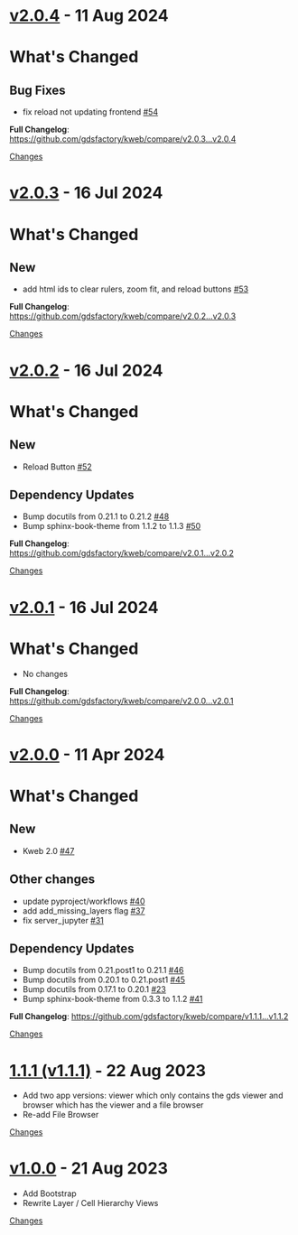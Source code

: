<a name="v2.0.4"></a>
# [v2.0.4](https://github.com/gdsfactory/kweb/releases/tag/v2.0.4) - 11 Aug 2024

# What's Changed

## Bug Fixes

- fix reload not updating frontend [#54](https://github.com/gdsfactory/kweb/pull/54)

**Full Changelog**: https://github.com/gdsfactory/kweb/compare/v2.0.3...v2.0.4


[Changes][v2.0.4]


<a name="v2.0.3"></a>
# [v2.0.3](https://github.com/gdsfactory/kweb/releases/tag/v2.0.3) - 16 Jul 2024

# What's Changed

## New

- add html ids to clear rulers, zoom fit, and reload buttons [#53](https://github.com/gdsfactory/kweb/pull/53)

**Full Changelog**: https://github.com/gdsfactory/kweb/compare/v2.0.2...v2.0.3


[Changes][v2.0.3]


<a name="v2.0.2"></a>
# [v2.0.2](https://github.com/gdsfactory/kweb/releases/tag/v2.0.2) - 16 Jul 2024

# What's Changed

## New

- Reload Button [#52](https://github.com/gdsfactory/kweb/pull/52)

## Dependency Updates

- Bump docutils from 0.21.1 to 0.21.2 [#48](https://github.com/gdsfactory/kweb/pull/48)
- Bump sphinx-book-theme from 1.1.2 to 1.1.3 [#50](https://github.com/gdsfactory/kweb/pull/50)

**Full Changelog**: https://github.com/gdsfactory/kweb/compare/v2.0.1...v2.0.2


[Changes][v2.0.2]


<a name="v2.0.1"></a>
# [v2.0.1](https://github.com/gdsfactory/kweb/releases/tag/v2.0.1) - 16 Jul 2024

# What's Changed

* No changes

**Full Changelog**: https://github.com/gdsfactory/kweb/compare/v2.0.0...v2.0.1


[Changes][v2.0.1]


<a name="v2.0.0"></a>
# [v2.0.0](https://github.com/gdsfactory/kweb/releases/tag/v2.0.0) - 11 Apr 2024

# What's Changed

## New

- Kweb 2.0 [#47](https://github.com/gdsfactory/kweb/pull/47)

## Other changes

- update pyproject/workflows [#40](https://github.com/gdsfactory/kweb/pull/40)
- add add_missing_layers flag [#37](https://github.com/gdsfactory/kweb/pull/37)
- fix server_jupyter [#31](https://github.com/gdsfactory/kweb/pull/31)

## Dependency Updates

- Bump docutils from 0.21.post1 to 0.21.1 [#46](https://github.com/gdsfactory/kweb/pull/46)
- Bump docutils from 0.20.1 to 0.21.post1 [#45](https://github.com/gdsfactory/kweb/pull/45)
- Bump docutils from 0.17.1 to 0.20.1 [#23](https://github.com/gdsfactory/kweb/pull/23)
- Bump sphinx-book-theme from 0.3.3 to 1.1.2 [#41](https://github.com/gdsfactory/kweb/pull/41)

**Full Changelog**: https://github.com/gdsfactory/kweb/compare/v1.1.1...v1.1.2


[Changes][v2.0.0]


<a name="v1.1.1"></a>
# [1.1.1 (v1.1.1)](https://github.com/gdsfactory/kweb/releases/tag/v1.1.1) - 22 Aug 2023

* Add two app versions: viewer which only contains the gds viewer and browser which has the viewer and a file browser
* Re-add File Browser

[Changes][v1.1.1]


<a name="v1.0.0"></a>
# [v1.0.0](https://github.com/gdsfactory/kweb/releases/tag/v1.0.0) - 21 Aug 2023

* Add Bootstrap
* Rewrite Layer / Cell Hierarchy Views

[Changes][v1.0.0]


[v2.0.4]: https://github.com/gdsfactory/kweb/compare/v2.0.3...v2.0.4
[v2.0.3]: https://github.com/gdsfactory/kweb/compare/v2.0.2...v2.0.3
[v2.0.2]: https://github.com/gdsfactory/kweb/compare/v2.0.1...v2.0.2
[v2.0.1]: https://github.com/gdsfactory/kweb/compare/v2.0.0...v2.0.1
[v2.0.0]: https://github.com/gdsfactory/kweb/compare/v1.1.1...v2.0.0
[v1.1.1]: https://github.com/gdsfactory/kweb/compare/v1.0.0...v1.1.1
[v1.0.0]: https://github.com/gdsfactory/kweb/tree/v1.0.0

<!-- Generated by https://github.com/rhysd/changelog-from-release v3.7.2 -->
